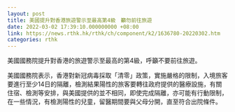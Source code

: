 ```yaml
---
layout: post
title: 美國提升對香港旅遊警示至最高第4級　籲勿前往旅遊
date: 2022-03-02 17:39:10.000000000 +08:00
link: https://news.rthk.hk/rthk/ch/component/k2/1636780-20220302.htm
categories: rthk
---
```


美國國務院提升對香港的旅遊警示至最高的第4級，呼籲不要前往旅遊。

美國國務院表示，香港對新冠病毒採取「清零」政策，實施嚴格的限制，入境旅客要進行至少14日的隔離，檢測結果陽性的旅客要轉往政府提供的醫療設施，有關住宿、檢測等安排，與美國提供的並不相同，即使完成隔離，亦可能有行動限制，在一些情況，有檢測陽性的兒童，留醫期間要與父母分開，直至符合出院條件。
